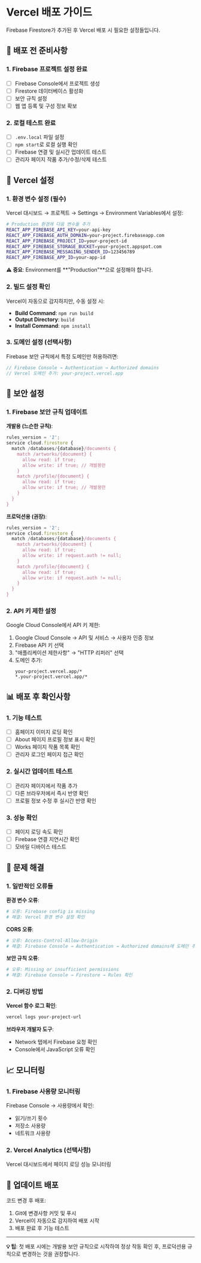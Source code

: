 # Vercel 배포 가이드

Firebase Firestore가 추가된 후 Vercel 배포 시 필요한 설정들입니다.

## 🚀 배포 전 준비사항

### 1. Firebase 프로젝트 설정 완료
- [ ] Firebase Console에서 프로젝트 생성
- [ ] Firestore 데이터베이스 활성화
- [ ] 보안 규칙 설정
- [ ] 웹 앱 등록 및 구성 정보 확보

### 2. 로컬 테스트 완료
- [ ] `.env.local` 파일 설정
- [ ] `npm start`로 로컬 실행 확인
- [ ] Firebase 연결 및 실시간 업데이트 테스트
- [ ] 관리자 페이지 작품 추가/수정/삭제 테스트

## 🔧 Vercel 설정

### 1. 환경 변수 설정 (필수)

Vercel 대시보드 → 프로젝트 → Settings → Environment Variables에서 설정:

```bash
# Production 환경에 다음 변수들 추가
REACT_APP_FIREBASE_API_KEY=your-api-key
REACT_APP_FIREBASE_AUTH_DOMAIN=your-project.firebaseapp.com
REACT_APP_FIREBASE_PROJECT_ID=your-project-id
REACT_APP_FIREBASE_STORAGE_BUCKET=your-project.appspot.com
REACT_APP_FIREBASE_MESSAGING_SENDER_ID=123456789
REACT_APP_FIREBASE_APP_ID=your-app-id
```

**⚠️ 중요**: Environment를 **"Production"**으로 설정해야 합니다.

### 2. 빌드 설정 확인

Vercel이 자동으로 감지하지만, 수동 설정 시:
- **Build Command**: `npm run build`
- **Output Directory**: `build`
- **Install Command**: `npm install`

### 3. 도메인 설정 (선택사항)

Firebase 보안 규칙에서 특정 도메인만 허용하려면:
```javascript
// Firebase Console → Authentication → Authorized domains
// Vercel 도메인 추가: your-project.vercel.app
```

## 🔐 보안 설정

### 1. Firebase 보안 규칙 업데이트

**개발용 (느슨한 규칙)**:
```javascript
rules_version = '2';
service cloud.firestore {
  match /databases/{database}/documents {
    match /artworks/{document} {
      allow read: if true;
      allow write: if true; // 개발용만
    }
    match /profile/{document} {
      allow read: if true;
      allow write: if true; // 개발용만
    }
  }
}
```

**프로덕션용 (권장)**:
```javascript
rules_version = '2';
service cloud.firestore {
  match /databases/{database}/documents {
    match /artworks/{document} {
      allow read: if true;
      allow write: if request.auth != null;
    }
    match /profile/{document} {
      allow read: if true;
      allow write: if request.auth != null;
    }
  }
}
```

### 2. API 키 제한 설정

Google Cloud Console에서 API 키 제한:
1. Google Cloud Console → API 및 서비스 → 사용자 인증 정보
2. Firebase API 키 선택
3. "애플리케이션 제한사항" → "HTTP 리퍼러" 선택
4. 도메인 추가:
   ```
   your-project.vercel.app/*
   *.your-project.vercel.app/*
   ```

## 📊 배포 후 확인사항

### 1. 기능 테스트
- [ ] 홈페이지 이미지 로딩 확인
- [ ] About 페이지 프로필 정보 표시 확인  
- [ ] Works 페이지 작품 목록 확인
- [ ] 관리자 로그인 페이지 접근 확인

### 2. 실시간 업데이트 테스트
- [ ] 관리자 페이지에서 작품 추가
- [ ] 다른 브라우저에서 즉시 반영 확인
- [ ] 프로필 정보 수정 후 실시간 반영 확인

### 3. 성능 확인
- [ ] 페이지 로딩 속도 확인
- [ ] Firebase 연결 지연시간 확인
- [ ] 모바일 디바이스 테스트

## 🐛 문제 해결

### 1. 일반적인 오류들

**환경 변수 오류**:
```bash
# 오류: Firebase config is missing
# 해결: Vercel 환경 변수 설정 확인
```

**CORS 오류**:
```bash
# 오류: Access-Control-Allow-Origin
# 해결: Firebase Console → Authentication → Authorized domains에 도메인 추가
```

**보안 규칙 오류**:
```bash
# 오류: Missing or insufficient permissions
# 해결: Firebase Console → Firestore → Rules 확인
```

### 2. 디버깅 방법

**Vercel 함수 로그 확인**:
```bash
vercel logs your-project-url
```

**브라우저 개발자 도구**:
- Network 탭에서 Firebase 요청 확인
- Console에서 JavaScript 오류 확인

## 📈 모니터링

### 1. Firebase 사용량 모니터링
Firebase Console → 사용량에서 확인:
- 읽기/쓰기 횟수
- 저장소 사용량
- 네트워크 사용량

### 2. Vercel Analytics (선택사항)
Vercel 대시보드에서 페이지 로딩 성능 모니터링

## 🔄 업데이트 배포

코드 변경 후 배포:
1. Git에 변경사항 커밋 및 푸시
2. Vercel이 자동으로 감지하여 배포 시작
3. 배포 완료 후 기능 테스트

---

**💡 팁**: 첫 배포 시에는 개발용 보안 규칙으로 시작하여 정상 작동 확인 후, 프로덕션용 규칙으로 변경하는 것을 권장합니다.